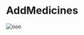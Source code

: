 # AddMedicines

![ooo](https://user-images.githubusercontent.com/69258321/115944835-35cafb00-a486-11eb-8c40-520e0721d8d4.png)
